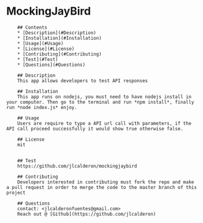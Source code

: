 # MockingJayBird 
        
        ## Contents
        * [Description](#Description)
        * [Installation](#Installation)
        * [Usage](#Usage)
        * [License](#License)
        * [Contributing](#Contributing)
        * [Test](#Test)
        * [Questions](#Questions)
        
        ## Description
        This app allows developers to test API responses  
        
        ## Installation
        This app runs on nodejs, you must need to have nodejs install in your computer. Then go to the terminal and run *npm install*, finally run *node index.js* enjoy.
        
        ## Usage
        Users are require to type a API url call with parameters, if the API call proceed successfully it would show true otherwise false. 

        ## License
        mit

        
        ## Test
        https://github.com/jlcalderon/mockingjaybird

        ## Contributing
        Developers interested in contributing must fork the repo and make a pull request in order to merge the code to the master branch of this project

        ## Questions
        contact: <jlcalderonfuentes@gmail.com>
        Reach out @ [Github](https://github.com/jlcalderon)